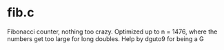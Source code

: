 # fib.c
Fibonacci counter, nothing too crazy.
Optimized up to n = 1476, where the numbers get too large for long doubles.
Help by dguto9 for being a G
